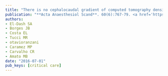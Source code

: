 ```yaml
---
title: "There is no cephalocaudal gradient of computed tomography densities or lung behavior in supine patients with acute respiratory distress syndrome"
publication: "**Acta Anaesthesiol Scand**. 60(6):767-79. <a href='https://doi.org/10.1111/aas.12690' target='_blank' rel='noopener noreferrer'>10.1111/aas.12690</a>"
authors:
- El-Dash SA
- Borges JB
- Costa EL
- Tucci MR
- otavioranzani
- Caramez MP
- Carvalho CR
- Amato MB
date: "2016-07-01"
pub_keys: [critical care]
---
```

